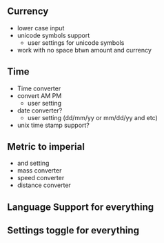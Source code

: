 ## Currency 

- lower case input
- unicode symbols support
  - user settings for unicode symbols
- work with no space btwn amount and currency


## Time
- Time converter
- convert AM PM
  - user setting
- date converter?
  - user setting (dd/mm/yy or mm/dd/yy and etc)
- unix time stamp support?


## Metric to imperial
  - and setting 
- mass converter
- speed converter
- distance converter


## Language Support for everything 

## Settings toggle for everything